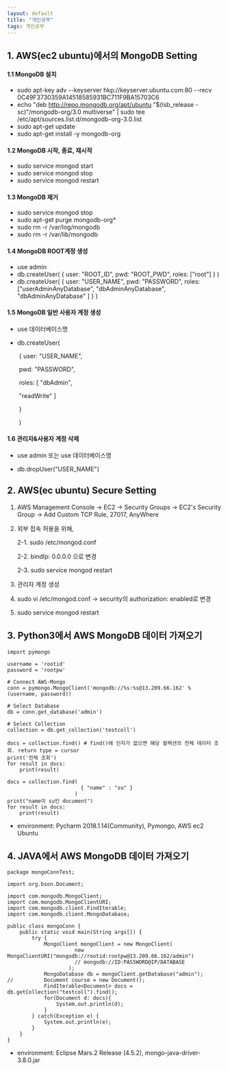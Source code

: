```yaml
---
layout: default
title: "개인공부"
tags: 개인공부
---
```


## 1. AWS(ec2 ubuntu)에서의 MongoDB Setting

#### 1.1 MongoDB 설치

- sudo apt-key adv --keyserver hkp://keyserver.ubuntu.com:80 --recv  0C49F3730359A14518585931BC711F9BA15703C6
- echo "deb <http://repo.mongodb.org/apt/ubuntu> "$(lsb_release -sc)"/mongodb-org/3.0 multiverse" | sudo tee /etc/apt/sources.list.d/mongodb-org-3.0.list
- sudo apt-get update
- sudo apt-get install -y mongodb-org

#### 1.2 MongoDB 시작, 종료, 재시작

- sudo service mongod start
- sudo service mongod stop
- sudo service mongod restart

#### 1.3 MongoDB 제거

- sudo service mongod stop
- sudo apt-get purge mongodb-org*
- sudo rm -r /var/log/mongodb
- sudo rm -r /var/lib/mongodb

#### 1.4 MongoDB ROOT계정 생성

- use admin
- db.createUser(
                                { user: "ROOT_ID",
                                  pwd: "ROOT_PWD",
                                  roles: ["root"]
                                  }
                               )
- db.createUser(
                                { user: "USER_NAME",
                                   pwd: "PASSWORD",
                                   roles: ["userAdminAnyDatabase",
                                               "dbAdminAnyDatabase",
                                               "dbAdminAnyDatabase"
                                              ]
                                  }
                               )

#### 1.5 MongoDB 일반 사용자 계정 생성

- use 데이터베이스명

- db.createUser(

  ​                          { user: "USER_NAME",

  ​			     pwd: "PASSWORD",

  ​			     roles: [ "dbAdmin",

  ​					 "readWrite" ]

  ​			   }

  ​			  )

#### 1.6 관리자&사용자 계정 삭제

- use admin 또는 use 데이터베이스명

- db.dropUser("USER_NAME")



## 2. AWS(ec ubuntu) Secure Setting

1.  AWS Management Console -> EC2 -> Security Groups -> EC2's Security Group -> Add Custom TCP Rule, 27017, AnyWhere

2. 외부 접속 허용을 위해,

   2-1. sudo /etc/mongod.conf

   2-2. bindIp: 0.0.0.0 으로 변경

   2-3. sudo service mongod restart

3. 관리자 계정 생성

4. sudo vi /etc/mongod.conf -> security의 authorization: enabled로 변경

5. sudo service mongod restart



## 3. Python3에서 AWS MongoDB 데이터 가져오기

```
import pymongo

username = 'rootid'
password = 'rootpw'

# Connect AWS-Mongo
conn = pymongo.MongoClient('mongodb://%s:%s@13.209.66.162' % (username, password))

# Select Database
db = conn.get_database('admin')

# Select Collection
collection = db.get_collection('testcoll')

docs = collection.find() # find()에 인자가 없으면 해당 컬렉션의 전체 데이터 조회. return type = cursor
print('전체 조회')
for result in docs:
    print(result)

docs = collection.find(
                        { "name" : "su" }
                      )
print("name이 su인 document")
for result in docs:
    print(result)
```

- environment: Pycharm 2018.1.14(Community), Pymongo, AWS ec2 Ubuntu



## 4. JAVA에서 AWS MongoDB 데이터 가져오기

```
package mongoConnTest;

import org.bson.Document;

import com.mongodb.MongoClient;
import com.mongodb.MongoClientURI;
import com.mongodb.client.FindIterable;
import com.mongodb.client.MongoDatabase;

public class mongoConn {
	public static void main(String args[]) {
		try {		
			MongoClient mongoClient = new MongoClient(
					  new MongoClientURI("mongodb://rootid:rootpw@13.209.66.162/admin")
					  // mongodb://ID:PASSWORD@IP/DATABASE
					);
			MongoDatabase db = mongoClient.getDatabase("admin");
//			Document course = new Document();
			FindIterable<Document> docs = db.getCollection("testcoll").find();
			for(Document d: docs){
				System.out.println(d);
			}
		} catch(Exception e) {
			System.out.println(e);
		}
	}
}
```
- environment: Eclipse Mars.2 Release (4.5.2), mongo-java-driver-3.8.0.jar
